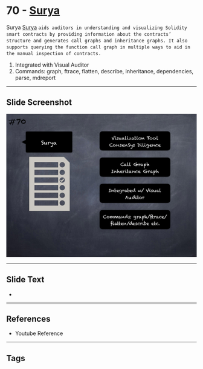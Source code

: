 
# 70 - [Surya](./Surya.md)

Surya [Surya](https://github.com/ConsenSys/surya) `aids auditors in understanding and visualizing Solidity smart contracts by providing information about the contracts’ structure and generates call graphs and inheritance graphs. It also supports querying the function call graph in multiple ways to aid in the manual inspection of contracts.`


1.  Integrated with Visual Auditor
2.  Commands: graph, ftrace, flatten, describe, inheritance, dependencies, parse, mdreport


___
## Slide Screenshot
![070.png](../../images/6.Audit%20Techniques%20and%20Tools%20101/070.png)
___
## Slide Text
- 
___
## References
- Youtube Reference
___
## Tags
